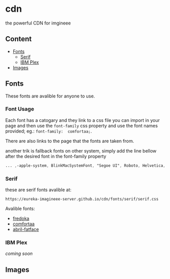# cdn
the powerful CDN for imgineee

## Content
- [Fonts](#Fonts)
  - [Serif](#Serif)
  - [IBM Plex](#IBM-Plex)
- [Images](#Images)


## Fonts
These fonts are avalible for anyone to use.
### Font Usage
Each font has a catogary and they link to a css file you can import in your page and then use the ```font-family``` css property and use the font names provided; eg.: ```font-family:  comfortaa;```.

There are also links to the page that the fonts are taken from.

another trik is fallback fonts on other system, simply add the line bellow after the desired font in the font-family property
```css
... ,-apple-system, BlinkMacSystemFont, "Segoe UI", Roboto, Helvetica, Arial, sans-serif, "Apple Color Emoji", "Segoe UI Emoji", "Segoe UI Symbol";
```
### Serif
these are serif fonts avalible at:
```
https://eureka-imagineee-server.github.io/cdn/fonts/serif/serif.css
```
Avalible fonts:
- [fredoka](https://fonts.google.com/specimen/Fredoka+One?category=Display#standard-styles)
- [comfortaa](https://fonts.google.com/specimen/Comfortaa?category=Display#standard-styles)
- [abril-fatface](https://fonts.google.com/specimen/Abril+Fatface?category=Display)
### IBM Plex
*coming soon*

## Images
